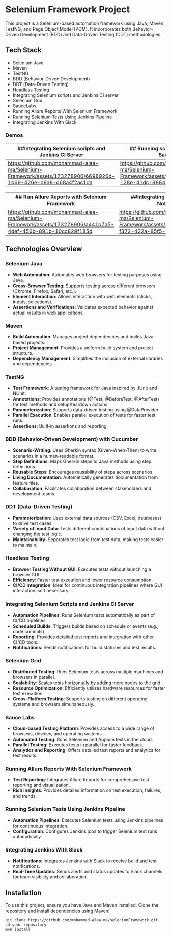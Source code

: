 # Selenium Framework Project

This project is a Selenium-based automation framework using Java, Maven, TestNG, and Page Object Model (POM). It incorporates both Behavior-Driven Development (BDD) and Data-Driven Testing (DDT) methodologies.

## Tech Stack

- Selenium Java
- Maven
- TestNG
- BDD (Behavior-Driven Development)
- DDT (Data-Driven Testing)
- Headless Testing
- Integrating Selenium scripts and Jenkins CI server
- Selenium Grid
- SauceLabs
- Running Allure Reports With Selenium Framework
- Running Selenium Tests Using Jenkins Pipeline
- Integrating Jenkins With Slack

### Demos
| ##Integrating Selenium scripts and Jenkins CI Server | ## Running scripts on cloud using SauceLabs |
| -------- | -------- |
| https://github.com/mohammad-alaa-ma/Selenium-Framework/assets/173278906/6698926d-1b69-426e-b9a8-d68a4f2ac1da | https://github.com/mohammad-alaa-ma/Selenium-Framework/assets/173278906/f7aa36ce-128e-41dc-8884-d5564d0a3c89  | |


| ## Run Allure Reports with Selenium Framework | ##Integrating Jenkins with Slack Notification |
| ------------ | ------------- | 
| https://github.com/mohammad-alaa-ma/Selenium-Framework/assets/173278906/a441b7a5-4def-456b-891b-10cc829f185d | https://github.com/mohammad-alaa-ma/Selenium-Framework/assets/173278906/0f8968ca-f372-422a-85f5-667ad7e19f0a |


## Technologies Overview

### Selenium Java
- **Web Automation**: Automates web browsers for testing purposes using Java.
- **Cross-Browser Testing**: Supports testing across different browsers (Chrome, Firefox, Safari, etc.).
- **Element Interaction**: Allows interaction with web elements (clicks, inputs, selections).
- **Assertions and Verifications**: Validates expected behavior against actual results in web applications.

### Maven
- **Build Automation**: Manages project dependencies and builds Java-based projects.
- **Project Management**: Provides a uniform build system and project structure.
- **Dependency Management**: Simplifies the inclusion of external libraries and dependencies.

### TestNG
- **Test Framework**: A testing framework for Java inspired by JUnit and NUnit.
- **Annotations**: Provides annotations (@Test, @BeforeTest, @AfterTest) for test methods and setup/teardown actions.
- **Parameterization**: Supports data-driven testing using @DataProvider.
- **Parallel Execution**: Enables parallel execution of tests for faster test runs.
- **Assertions**: Built-in assertions and reporting.

### BDD (Behavior-Driven Development) with Cucumber
- **Scenario-Writing**: Uses Gherkin syntax (Given-When-Then) to write scenarios in a human-readable format.
- **Step Definitions**: Maps Gherkin steps to Java methods using step definitions.
- **Reusable Steps**: Encourages reusability of steps across scenarios.
- **Living Documentation**: Automatically generates documentation from feature files.
- **Collaboration**: Facilitates collaboration between stakeholders and development teams.

### DDT (Data-Driven Testing)
- **Parameterization**: Uses external data sources (CSV, Excel, databases) to drive test cases.
- **Variety of Input Data**: Tests different combinations of input data without changing the test logic.
- **Maintainability**: Separates test logic from test data, making tests easier to maintain.

### Headless Testing
- **Browser Testing Without GUI**: Executes tests without launching a browser GUI.
- **Efficiency**: Faster test execution and lower resource consumption.
- **CI/CD Integration**: Ideal for continuous integration pipelines where GUI interaction isn't necessary.

### Integrating Selenium Scripts and Jenkins CI Server
- **Automation Pipelines**: Runs Selenium tests automatically as part of CI/CD pipelines.
- **Scheduled Builds**: Triggers builds based on schedule or events (e.g., code commits).
- **Reporting**: Provides detailed test reports and integration with other CI/CD tools.
- **Notifications**: Sends notifications for build statuses and test results.

### Selenium Grid
- **Distributed Testing**: Runs Selenium tests across multiple machines and browsers in parallel.
- **Scalability**: Scales tests horizontally by adding more nodes to the grid.
- **Resource Optimization**: Efficiently utilizes hardware resources for faster test execution.
- **Cross-Platform Testing**: Supports testing on different operating systems and browsers simultaneously.

### Sauce Labs
- **Cloud-based Testing Platform**: Provides access to a wide range of browsers, devices, and operating systems.
- **Automated Testing**: Runs Selenium and Appium tests in the cloud.
- **Parallel Testing**: Executes tests in parallel for faster feedback.
- **Analytics and Reporting**: Offers detailed test reports and analytics for test results.

 ### Running Allure Reports With Selenium Framework
- **Test Reporting**: Integrates Allure Reports for comprehensive test reporting and visualization.
- **Rich Insights**: Provides detailed information on test execution, failures, and trends.

### Running Selenium Tests Using Jenkins Pipeline
- **Automation Pipelines**: Executes Selenium tests using Jenkins pipelines for continuous integration.
- **Configuration**: Configures Jenkins jobs to trigger Selenium test runs automatically.

### Integrating Jenkins With Slack
- **Notifications**: Integrates Jenkins with Slack to receive build and test notifications.
- **Real-Time Updates**: Sends alerts and status updates to Slack channels for team visibility and collaboration.
  

## Installation

To use this project, ensure you have Java and Maven installed. Clone the repository and install dependencies using Maven:

```bash
git clone https://github.com/mohammad-alaa-ma/seleniumFramework.git
cd your-repository
mvn install

